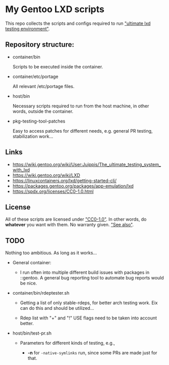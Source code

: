 # My Gentoo LXD scripts

This repo collects the scripts and configs required to run ["ultimate lxd testing environment"](https://wiki.gentoo.org/wiki/User:Juippis/The_ultimate_testing_system_with_lxd). 


## Repository structure:

* container/bin

   Scripts to be executed inside the container.

* container/etc/portage

   All relevant /etc/portage files.

* host/bin

   Necessary scripts required to run from the host machine, in other words, outside the container.

* pkg-testing-tool-patches

   Easy to access patches for different needs, e.g. general PR testing, stabilization work...


## Links
* https://wiki.gentoo.org/wiki/User:Juippis/The_ultimate_testing_system_with_lxd
* https://wiki.gentoo.org/wiki/LXD
* https://linuxcontainers.org/lxd/getting-started-cli/
* https://packages.gentoo.org/packages/app-emulation/lxd
* https://spdx.org/licenses/CC0-1.0.html


## License

All of these scripts are licensed under ["CC0-1.0"](https://spdx.org/licenses/CC0-1.0.html). In other words, do **whatever** you want with them. No warranty given. ["See also"](https://wiki.creativecommons.org/wiki/CC0).


## TODO

Nothing too ambitious. As long as it works...

 * General container:
 
 	* I run often into multiple different build issues with packages in ::gentoo. A general bug reporting tool to automate bug reports would be nice.

 * container/bin/rdeptester.sh
 
	* Getting a list of only stable-rdeps, for better arch testing work. Eix can do this and should be utilized...
 
 	* Rdep list with "+" and "!" USE flags need to be taken into account better.

 * host/bin/test-pr.sh
 
	* Parameters for different kinds of testing, e.g.,
 	
		* **-n** for `-native-symlinks` run, since some PRs are made just for that.

